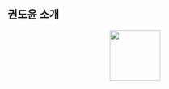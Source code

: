 ## 권도윤 소개

<div id="header" align="center">
  <img src="https://media.giphy.com/media/G7nUzRr3LvSu48bR8U/giphy.gif" width="100"/>
</div>